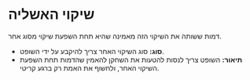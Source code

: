 # שיקוי האשליה

דמות ששותה את השיקוי הזה מאמינה שהיא תחת השפעת שיקוי מסוג אחר.

- **סוג:** סוג השיקוי האחר צריך להיקבע על ידי השופט.
- **תיאור:** השופט צריך לנסות להטעות את השחקן להאמין שהדמות תחת השפעת השיקוי האחר, ולחשוף את האמת רק ברגע קריטי.